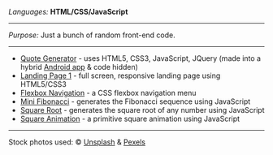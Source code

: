 <i>Languages: </i><b>HTML/CSS/JavaScript</b>
<hr>
<i>Purpose: </i>Just a bunch of random front-end code.
<hr>
<ul>
  <li><a href="http://jillpla.com/quotegenerator/quotes.html" target="_blank">Quote Generator</a> - uses HTML5, CSS3, JavaScript, JQuery (made into a hybrid <a href="https://play.google.com/store/apps/details?id=a.b.c.mquotes" target="_blank">Android app</a> & code hidden)
  <li><a href="http://jillpla.com/landingpage1/landpage1.html" target="_blank">Landing Page 1</a> - full screen, responsive landing page using HTML5/CSS3
  <li><a href="http://jillpla.com/flexbox/flex1.html" target="_blank">Flexbox Navigation</a> - a CSS flexbox navigation menu
  <li><a href="http://jillpla.com/minifib/minifib.html" target="_blank">Mini Fibonacci</a> - generates the Fibonacci sequence using JavaScript
  <li><a href="http://jillpla.com/squareroot/squareroot.html" target="_blank">Square Root</a> - generates the square root of any number using JavaScript
  <li><a href="http://jillpla.com/sqanimation/squareanimation.html" target="_blank">Square Animation</a> - a primitive square animation using JavaScript
</ul>
<hr>
Stock photos used: © <a href="https://unsplash.com/" target="_blank">Unsplash</a> & <a href="https://www.pexels.com/" target="_blank">Pexels</a>
